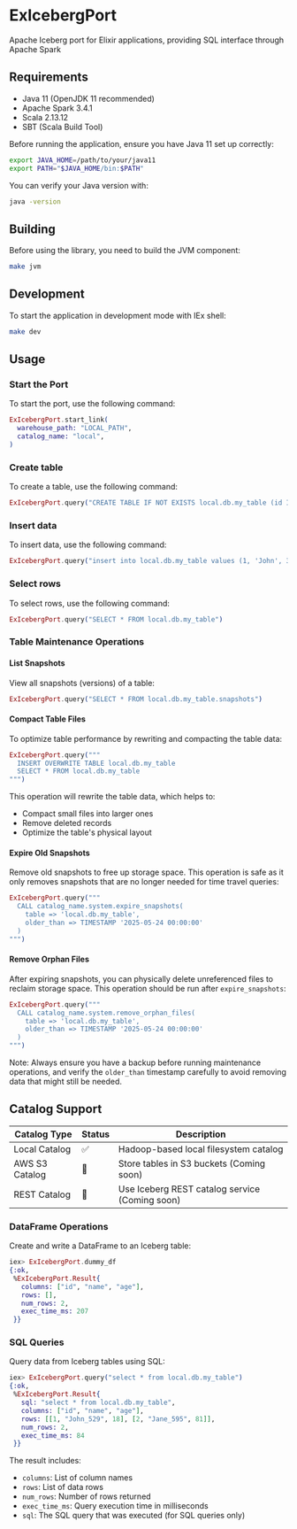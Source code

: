 # ExIcebergPort

Apache Iceberg port for Elixir applications, providing SQL interface through Apache Spark

## Requirements

- Java 11 (OpenJDK 11 recommended)
- Apache Spark 3.4.1
- Scala 2.13.12
- SBT (Scala Build Tool)

Before running the application, ensure you have Java 11 set up correctly:

```bash
export JAVA_HOME=/path/to/your/java11
export PATH="$JAVA_HOME/bin:$PATH"
```

You can verify your Java version with:

```bash
java -version
```

## Building

Before using the library, you need to build the JVM component:

```bash
make jvm
```

## Development

To start the application in development mode with IEx shell:

```bash
make dev
```

## Usage

### Start the Port

To start the port, use the following command:

```elixir
ExIcebergPort.start_link(
  warehouse_path: "LOCAL_PATH",
  catalog_name: "local",
)
```

### Create table

To create a table, use the following command:

```elixir
ExIcebergPort.query("CREATE TABLE IF NOT EXISTS local.db.my_table (id INT, name STRING, age INT) USING iceberg")
```

### Insert data

To insert data, use the following command:

```elixir
ExIcebergPort.query("insert into local.db.my_table values (1, 'John', 30), (2, 'Jane', 25), (3, 'Bob', 35)")
```

### Select rows

To select rows, use the following command:

```elixir
ExIcebergPort.query("SELECT * FROM local.db.my_table")
```

### Table Maintenance Operations

#### List Snapshots

View all snapshots (versions) of a table:

```elixir
ExIcebergPort.query("SELECT * FROM local.db.my_table.snapshots")
```

#### Compact Table Files

To optimize table performance by rewriting and compacting the table data:

```elixir
ExIcebergPort.query("""
  INSERT OVERWRITE TABLE local.db.my_table
  SELECT * FROM local.db.my_table
""")
```

This operation will rewrite the table data, which helps to:

- Compact small files into larger ones
- Remove deleted records
- Optimize the table's physical layout

#### Expire Old Snapshots

Remove old snapshots to free up storage space. This operation is safe as it only removes snapshots that are no longer needed for time travel queries:

```elixir
ExIcebergPort.query("""
  CALL catalog_name.system.expire_snapshots(
    table => 'local.db.my_table',
    older_than => TIMESTAMP '2025-05-24 00:00:00'
  )
""")
```

#### Remove Orphan Files

After expiring snapshots, you can physically delete unreferenced files to reclaim storage space. This operation should be run after `expire_snapshots`:

```elixir
ExIcebergPort.query("""
  CALL catalog_name.system.remove_orphan_files(
    table => 'local.db.my_table',
    older_than => TIMESTAMP '2025-05-24 00:00:00'
  )
""")
```

Note: Always ensure you have a backup before running maintenance operations, and verify the `older_than` timestamp carefully to avoid removing data that might still be needed.

## Catalog Support

| Catalog Type   | Status | Description                                    |
| -------------- | ------ | ---------------------------------------------- |
| Local Catalog  | ✅     | Hadoop-based local filesystem catalog          |
| AWS S3 Catalog | 🔄     | Store tables in S3 buckets (Coming soon)       |
| REST Catalog   | 🔄     | Use Iceberg REST catalog service (Coming soon) |

### DataFrame Operations

Create and write a DataFrame to an Iceberg table:

```elixir
iex> ExIcebergPort.dummy_df
{:ok,
 %ExIcebergPort.Result{
   columns: ["id", "name", "age"],
   rows: [],
   num_rows: 2,
   exec_time_ms: 207
 }}
```

### SQL Queries

Query data from Iceberg tables using SQL:

```elixir
iex> ExIcebergPort.query("select * from local.db.my_table")
{:ok,
 %ExIcebergPort.Result{
   sql: "select * from local.db.my_table",
   columns: ["id", "name", "age"],
   rows: [[1, "John_529", 18], [2, "Jane_595", 81]],
   num_rows: 2,
   exec_time_ms: 84
 }}
```

The result includes:

- `columns`: List of column names
- `rows`: List of data rows
- `num_rows`: Number of rows returned
- `exec_time_ms`: Query execution time in milliseconds
- `sql`: The SQL query that was executed (for SQL queries only)
